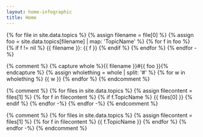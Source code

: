 ```yaml
---
layout: home-infographic
title: Home
---
```


{% for file in site.data.topics %}
{% assign filename = file[0] %}
{% assign foo = site.data.topics[filename] | map: 'TopicName' %}
{% for f in foo %}
{% if f != nil %}
{{ filename }}: {{ f }}
{% endif %}
{% endfor %}
{% endfor -%}


{% comment %}
{% capture whole %}{{ filename }}#{{ foo }}{% endcapture %}
{% assign wholething = whole | split: '#' %}
{% for w in wholething %}
{{ w }}
{% endfor %}
{% endcomment %}

{% comment %}
{% for files in site.data.topics %}
{% assign filecontent = files[1] %}
{% for f in filecontent %}
{% if f.TopicName %}
{{ files[0] }}
{% endif %}
{% endfor -%}
{% endfor -%}
{% endcomment %}

{% comment %}
{% for files in site.data.topics %}
{% assign filecontent = files[1] %}
{% for f in filecontent %}
{{ f.TopicName }}
{% endfor %}
{% endfor -%}
{% endcomment %}